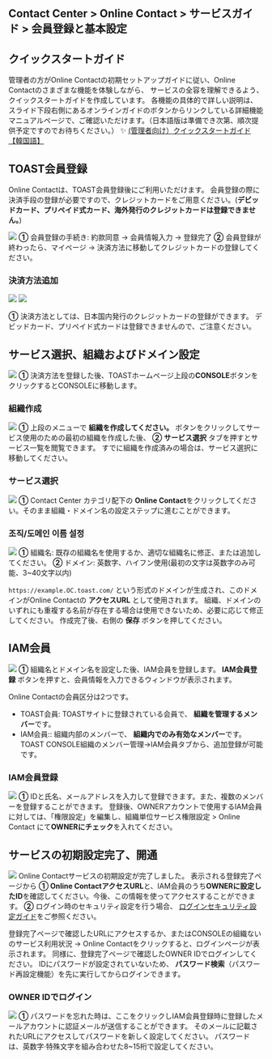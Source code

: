 ## Contact Center > Online Contact > サービスガイド > 会員登録と基本設定

## クイックスタートガイド
管理者の方がOnline Contactの初期セットアップガイドに従い、Online Contactのさまざまな機能を体験しながら、
サービスの全容を理解できるよう、クイックスタートガイドを作成しています。
各機能の具体的で詳しい説明は、スライド下段右側にあるオンラインガイドのボタンからリンクしている詳細機能マニュアルページで、ご確認いただけます。（日本語版は準備でき次第、順次提供予定ですのでお待ちください。）
✨ <a href="https://docs.toast.com/ko/Contact%20Center/ko/OC_%EB%B9%A0%EB%A5%B8%EC%8B%9C%EC%9E%91%EA%B0%80%EC%9D%B4%EB%93%9C_%EB%B6%81%EB%A7%88%ED%81%AC%EC%B6%94%EA%B0%80.pdf" target="_blank">(管理者向け）クイックスタートガイド【韓国語】</a>


## TOAST会員登録
Online Contactは、TOAST会員登録後にご利用いただけます。
会員登録の際に決済手段の登録が必要ですので、クレジットカードをご用意ください。(**デビッドカード、プリペイド式カード、海外発行のクレジットカードは登録できません。**) 

![](http://static.toastoven.net/prod_contact_center/ja/1.3.1-(1)_ja.png)
**①** 会員登録の手続き: 約款同意 → 会員情報入力 → 登録完了 
**②** 会員登録が終わったら、マイページ → 決済方法に移動してクレジットカードの登録してください。


### 決済方法追加
![](http://static.toastoven.net/prod_contact_center/ja/1.3.1-(2)_ja.png)
![](http://static.toastoven.net/prod_contact_center/ja/1.3.1-(3)_ja.png)

**①** 決済方法としては、日本国内発行のクレジットカードの登録ができます。
デビッドカード、プリペイド式カードは登録できませんので、ご注意ください。


## サービス選択、組織およびドメイン設定
![](http://static.toastoven.net/prod_contact_center/ja/1.3.2-(1)_ja.png)
**①** 決済方法を登録した後、TOASTホームページ上段の**CONSOLE**ボタンをクリックするとCONSOLEに移動します。  


### 組織作成
![](http://static.toastoven.net/prod_contact_center/ja/1.3.2-(2)_ja.png)
**①** 上段のメニューで **組織を作成してください。** ボタンをクリックしてサービス使用のための最初の組織を作成した後、 **②** **サービス選択** タブを押すとサービス一覧を閲覧できます。
すでに組織を作成済みの場合は、サービス選択に移動してください。


### サービス選択
![](http://static.toastoven.net/prod_contact_center/ja/1.3.2-(3)_ja.png)
**①** Contact Center カテゴリ配下の **Online Contact**をクリックしてください。そのまま組織・ドメイン名の設定ステップに進むことができます。


### 조직/도메인 이름 설정
![](http://static.toastoven.net/prod_contact_center/ja/1.3.2-(4)_ja.png)
**①** 組織名: 既存の組織名を使用するか、適切な組織名に修正、または追加してください。
**②** ドメイン: 英数字、ハイフン使用(最初の文字は英数字のみ可能、3~40文字以内)

`https://example.OC.toast.com/` という形式のドメインが生成され、このドメインがOnline Contactの **アクセスURL** として使用されます。
組織、ドメインのいずれにも重複する名前が存在する場合は使用できないため、必要に応じて修正してください。 作成完了後、右側の **保存** ボタンを押してください。


## IAM会員
![](http://static.toastoven.net/prod_contact_center/ja/1.3.3-(1)_ja.png)
**①** 組織名とドメイン名を設定した後、IAM会員を登録します。 **IAM会員登録** ボタンを押すと、会員情報を入力できるウィンドウが表示されます。

Online Contactの会員区分は2つです。
- TOAST会員: TOASTサイトに登録されている会員で、 **組織を管理するメンバー**です。
- IAM会員:: 組織内部のメンバーで、 **組織内でのみ有効なメンバー**です。 TOAST CONSOLE組織のメンバー管理→IAM会員タブから、追加登録が可能です。


### IAM会員登録
![](http://static.toastoven.net/prod_contact_center/ja/1.3.3-(2)_ja.png)
**①** IDと氏名、メールアドレスを入力して登録できます。また、複数のメンバーを登録することができます。 登録後、OWNERアカウントで使用するIAM会員に対しては、「権限設定」を編集し、組織単位サービス権限設定 > Online Contact にて**OWNERにチェック**を入れてください。


## サービスの初期設定完了、開通
![](http://static.toastoven.net/prod_contact_center/ja/1.3.4-(1)_ja.png)
Online Contactサービスの初期設定が完了しました。 表示される登録完了ページから
**① Online ContactアクセスURL**と、IAM会員のうち**OWNERに設定したID**を確認してください。今後、この情報を使ってアクセスすることができます。
**②** ログイン時のセキュリティ設定を行う場合、 [ログインセキュリティ設定ガイド](https://docs.toast.com/ja/TOAST/ja/console-guide/#iam)をご参照ください。

登録完了ページで確認したURLにアクセスするか、またはCONSOLEの組織ないのサービス利用状況 → Online Contactをクリックすると、ログインページが表示されます。 
同様に、登録完了ページで確認したOWNER IDでログインしてください。 IDにパスワードが設定されていないため、 **パスワード検索**（パスワード再設定機能）を先に実行してからログインできます。


### OWNER IDでログイン
![](http://static.toastoven.net/prod_contact_center/ja/1.3.4-(2)_ja.png)
**①** パスワードを忘れた時は、ここをクリックしIAM会員登録時に登録したメールアカウントに認証メールが送信することができます。 そのメールに記載されたURLにアクセスしてパスワードを新しく設定してください。
パスワードは、英数字·特殊文字を組み合わせた8~15桁で設定してください。
